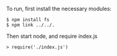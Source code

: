 To run, first install the necessary modules:
```
$ npm install fs
$ npm link ../../.
```

Then start node, and require index.js

```
> require('./index.js')
```
